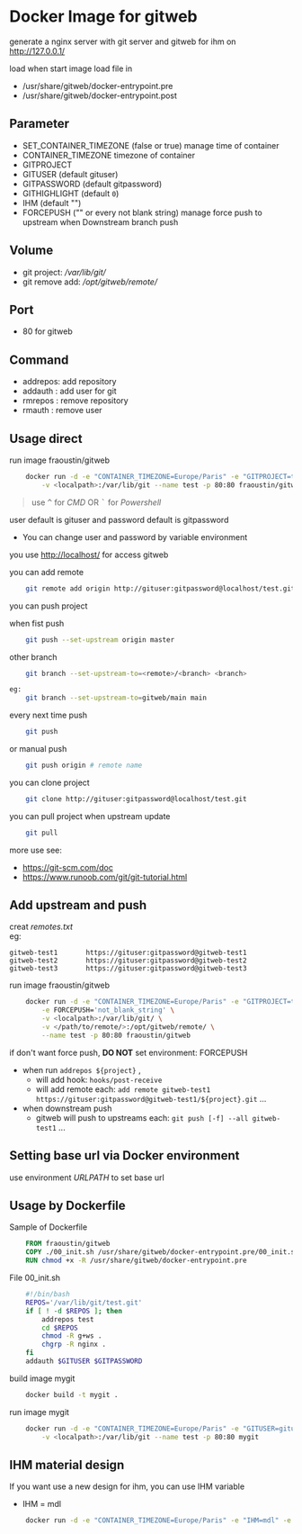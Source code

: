 # Docker Image for gitweb

generate a nginx server with git server and gitweb for ihm on <http://127.0.0.1/>

load when start image load file in

- /usr/share/gitweb/docker-entrypoint.pre
- /usr/share/gitweb/docker-entrypoint.post

## Parameter

- SET_CONTAINER_TIMEZONE (false or true) manage time of container
- CONTAINER_TIMEZONE timezone of container
- GITPROJECT
- GITUSER (default gituser)
- GITPASSWORD (default gitpassword)
- GITHIGHLIGHT (default `0`)
- IHM (default "")
- FORCEPUSH ("" or every not blank string) manage force push to upstream when Downstream branch push

## Volume

- git project: */var/lib/git/*
- git remove add: */opt/gitweb/remote/*

## Port

- 80 for gitweb

## Command

- addrepos: add repository
- addauth : add user for git
- rmrepos : remove repository
- rmauth : remove user

## Usage direct

run image fraoustin/gitweb

```bash
    docker run -d -e "CONTAINER_TIMEZONE=Europe/Paris" -e "GITPROJECT=test" \
        -v <localpath>:/var/lib/git --name test -p 80:80 fraoustin/gitweb
```

> use <kbd>^</kbd> for *CMD* OR <kbd>`</kbd> for *Powershell*

user default is gituser and password default is gitpassword

- You can change user and password by variable environment

you use <http://localhost/> for access gitweb

you can add remote

```bash
    git remote add origin http://gituser:gitpassword@localhost/test.git
```

you can push project

when fist push

```bash
    git push --set-upstream origin master
```

other branch

```bash
    git branch --set-upstream-to=<remote>/<branch> <branch>

eg:
    git branch --set-upstream-to=gitweb/main main
```

every next time push

```bash
    git push
```

or manual push

```bash
    git push origin # remote name
```

you can clone project

```bash
    git clone http://gituser:gitpassword@localhost/test.git
```

you can pull project when upstream update

```bash
    git pull
```

more use see:

- <https://git-scm.com/doc>
- <https://www.runoob.com/git/git-tutorial.html>

## Add upstream and push

creat *remotes.txt*  
eg:

```text
gitweb-test1       https://gituser:gitpassword@gitweb-test1
gitweb-test2       https://gituser:gitpassword@gitweb-test2
gitweb-test3       https://gituser:gitpassword@gitweb-test3
```

run image fraoustin/gitweb

```bash
    docker run -d -e "CONTAINER_TIMEZONE=Europe/Paris" -e "GITPROJECT=test" \
        -e FORCEPUSH='not_blank_string' \
        -v <localpath>:/var/lib/git/ \
        -v </path/to/remote/>:/opt/gitweb/remote/ \
        --name test -p 80:80 fraoustin/gitweb
```

if don't want force push, **DO NOT** set environment: FORCEPUSH

- when run `addrepos ${project}` ,
  - will add hook: `hooks/post-receive`
  - will add remote each: `add remote gitweb-test1 https://gituser:gitpassword@gitweb-test1/${project}.git` ...
- when downstream push
  - gitweb will push to upstreams each: `git push [-f] --all gitweb-test1` ...

## Setting base url via Docker environment

use environment *URLPATH* to set base url

## Usage by Dockerfile

Sample of Dockerfile

```Dockerfile
    FROM fraoustin/gitweb
    COPY ./00_init.sh /usr/share/gitweb/docker-entrypoint.pre/00_init.sh
    RUN chmod +x -R /usr/share/gitweb/docker-entrypoint.pre
```

File 00_init.sh

```bash
    #!/bin/bash
    REPOS='/var/lib/git/test.git'
    if [ ! -d $REPOS ]; then
        addrepos test
        cd $REPOS
        chmod -R g+ws .
        chgrp -R nginx .
    fi
    addauth $GITUSER $GITPASSWORD
```

build image mygit

```bash
    docker build -t mygit .
```

run image mygit

```bash
    docker run -d -e "CONTAINER_TIMEZONE=Europe/Paris" -e "GITUSER=gituser" -e "GITPASSWORD=gitpassword" \
        -v <localpath>:/var/lib/git --name test -p 80:80 mygit
```

## IHM material design

If you want use a new design for ihm, you can use IHM variable

- IHM = mdl

```bash
    docker run -d -e "CONTAINER_TIMEZONE=Europe/Paris" -e "IHM=mdl" -e "GITPROJECT=test" -v <localpath>:/var/lib/git --name test -p 80:80 fraoustin/gitweb
```
